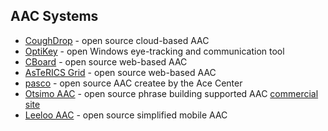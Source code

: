## AAC Systems

- [CoughDrop](https://github.com/coughdrop/coughdrop) - open source cloud-based AAC
- [OptiKey](https://github.com/OptiKey/OptiKey/wiki) - open Windows eye-tracking and communication tool
- [CBoard](https://www.cboard.io/) - open source web-based AAC
- [AsTeRICS Grid](https://grid.asterics.eu/#welcome) - open source web-based AAC
- [pasco](https://acecentre.github.io/pasco/) - open source AAC createe by the Ace Center
- [Otsimo AAC](http://github.com/otsimo/aac) - open source phrase building supported AAC [commercial site](https://otsimo.com/en/game/aac/)
- [Leeloo AAC](https://github.com/btk/aac-native) - open source simplified mobile AAC